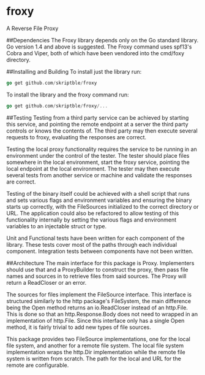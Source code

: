 # froxy
A Reverse File Proxy

##Dependencies
The Froxy library depends only on the Go standard library. Go version 1.4 and
above is suggested. The Froxy command uses spf13's Cobra and Viper, both of
which have been vendored into the cmd/foxy directory.

##Installing and Building
To install just the library run:

```go
go get github.com/skriptble/froxy
```

To install the library and the froxy command run:

```go
go get github.com/skriptble/froxy/...
```

##Testing
Testing from a third party service can be achieved by starting this service, and
pointing the remote endpoint at a server the third party controls or knows the
contents of. The third party may then execute several requests to froxy,
evaluating the responses are correct.

Testing the local proxy functionality requires the service to be running in an
environment under the control of the tester. The tester should place files
somewhere in the local environment, start the froxy service, pointing the local
endpoint at the local environment. The tester may then execute several tests
from another service or machine and validate the responses are correct.

Testing of the binary itself could be achieved with a shell script that runs and
sets various flags and environment variables and ensuring the binary starts up
correctly, with the FileSources initialized to the correct directory or URL. The
application could also be refactored to allow testing of this functionality
internally by setting the various flags and environment variables to an
injectable struct or type.

Unit and Functional tests have been written for each component of the library.
These tests cover most of the paths through each individual component.
Integration tests between components have not been written.

##Architecture
The main interface for this package is Proxy. Implementers should use that and a
ProxyBuilder to construct the proxy, then pass file names and sources in to
retrieve files from said sources. The Proxy will return a ReadCloser or an
error.

The sources for files implement the FileSource interface. This interface is
structured similarly to the http package's FileSystem, the main difference being
the Open method returns an io.ReadCloser instead of an http.File. This is done
so that an http.Response.Body does not need to wrapped in an implementation of
http.File. Since this interface only has a single Open method, it is fairly
trivial to add new types of file sources.

This package provides two FileSource implementations, one for the local file
system, and another for a remote file system. The local file system
implementation wraps the http.Dir implementation while the remote file system is
written from scratch. The path for the local and URL for the remote are
configurable.
